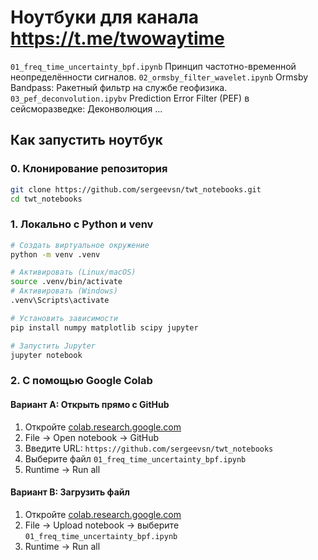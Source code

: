 # Ноутбуки для канала https://t.me/twowaytime

```01_freq_time_uncertainty_bpf.ipynb``` Принцип частотно-временной неопределённости сигналов.
```02_ormsby_filter_wavelet.ipynb``` Ormsby Bandpass: Ракетный фильтр на службе геофизика.
```03_pef_deconvolution.ipybv``` Prediction Error Filter (PEF) в сейсморазведке: Деконволюция
...

## Как запустить ноутбук

### 0. Клонирование репозитория

```bash
git clone https://github.com/sergeevsn/twt_notebooks.git
cd twt_notebooks
```

### 1. Локально с Python и venv

```bash
# Создать виртуальное окружение
python -m venv .venv

# Активировать (Linux/macOS)
source .venv/bin/activate
# Активировать (Windows)
.venv\Scripts\activate

# Установить зависимости
pip install numpy matplotlib scipy jupyter

# Запустить Jupyter
jupyter notebook
```

### 2. С помощью Google Colab

#### Вариант A: Открыть прямо с GitHub
1. Откройте [colab.research.google.com](https://colab.research.google.com)
2. File → Open notebook → GitHub
3. Введите URL: `https://github.com/sergeevsn/twt_notebooks`
4. Выберите файл `01_freq_time_uncertainty_bpf.ipynb`
5. Runtime → Run all

#### Вариант B: Загрузить файл
1. Откройте [colab.research.google.com](https://colab.research.google.com)
2. File → Upload notebook → выберите `01_freq_time_uncertainty_bpf.ipynb`
3. Runtime → Run all